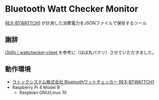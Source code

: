 # Bluetooth Watt Checker Monitor

[REX-BTWATTCH1]((http://www.ratocsystems.com/products/subpage/btwattch1.html)) が計測した消費電力をJSONファイルで保存するツール

## 謝辞

[ j3iiifn / wattchecker-client ]((https://github.com/j3iiifn/wattchecker-client))を参考に（ほぼ丸パクリ）させていただきました。

## 動作環境

* [ラトックシステム株式会社 Bluetoothワットチェッカー REX-BTWATTCH1]((http://www.ratocsystems.com/products/subpage/btwattch1.html))
* Raspberry Pi 4 Model B
    * Raspbian GNU/Linux 10




